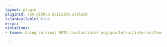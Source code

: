 ```yaml
---
layout: plugin
pluginId: com.github.alisiikh.scalaxb
isJarAvailable: true
error: ''
violations:
- {name: Using internal APIS (instantiate) org/gradle/api/internal/ConventionTask}

---
```

